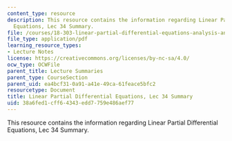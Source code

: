 ```yaml
---
content_type: resource
description: This resource contains the information regarding Linear Partial Differential
  Equations, Lec 34 Summary.
file: /courses/18-303-linear-partial-differential-equations-analysis-and-numerics-fall-2014/38a6fed1cff64343edd7759e486aef77_MIT18_303F14_Lecture34.pdf
file_type: application/pdf
learning_resource_types:
- Lecture Notes
license: https://creativecommons.org/licenses/by-nc-sa/4.0/
ocw_type: OCWFile
parent_title: Lecture Summaries
parent_type: CourseSection
parent_uid: ea4bcf31-0a91-a41e-49ca-61feace5bfc2
resourcetype: Document
title: Linear Partial Differential Equations, Lec 34 Summary
uid: 38a6fed1-cff6-4343-edd7-759e486aef77
---
```

This resource contains the information regarding Linear Partial Differential Equations, Lec 34 Summary.